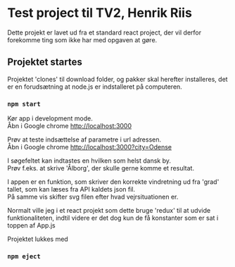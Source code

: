 # Test project til TV2, Henrik Riis
Dette projekt er lavet ud fra et standard react project,
der vil derfor forekomme ting som ikke har med opgaven at gøre.

## Projektet startes

Projektet 'clones' til download folder, og pakker skal herefter installeres, det er en forudsætning
at node.js er indstalleret på computeren.

### `npm start`

Kør app i development mode.<br>
Åbn i Google chrome [http://localhost:3000](http://localhost:3000)

Prøv at teste indsættelse af parametre i url adressen.<br>
Åbn i Google chrome [http://localhost:3000?city=Odense](http://localhost:3000?city=Odense)

I søgefeltet kan indtastes en hvilken som helst dansk by.<br>
Prøv f.eks. at skrive 'Ålborg', der skulle gerne komme et resultat.<br>

I appen er en funktion, som skriver den korrekte vindretning ud fra 'grad' tallet, som kan læses fra API kaldets json fil.<br>
På samme vis skifter svg filen efter hvad vejrsituationen er.<br>

Normalt ville jeg i et react projekt som dette bruge 'redux' til at udvide funktionaliteten, indtil videre er det dog kun de få konstanter som er sat i toppen af App.js

Projektet lukkes med
### `npm eject`

